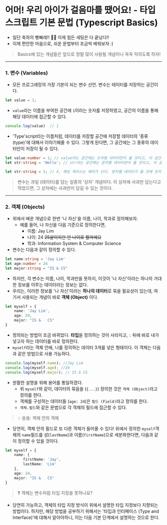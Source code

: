 # 어머! 우리 아이가 걸음마를 땠어요! - 타입스크립트 기본 문법 (Typescript Basics)
- 일단 축하의 빵빠레!! 🎉🎉 이제 힘든 세팅은 다 끝났다!!
- 이제 편안한 마음으로, 쉬운 문법부터 조금씩 배워보자 :)

> Basics에 있는 개념들은 앞으로 정말 많이 사용될 개념이니 꼭꼭 익히도록 하자!
---
### 1. 변수 (Variables)
- 모든 프로그래밍의 가장 기본이 되는 변수 선언. 변수는 테이터를 저장하는 공간이다. 
```typescript
let value = 1;
```

- `value`라는 이름을 부여한 공간에 `1`이라는 숫자를 저장하였고, 공간의 이름을 통해 해당 데이터에 접근할 수 있다.

```typescript
console.log(value)  // 1
```

- 'Type'script라는 이름처럼, 데이터를 저장할 공간에 저장할 데이터의 '종류(type)'에 대해서 이야기해줄 수 있다. 그렇게 된다면, 그 공간에는 그 종류의 데이터만이 저장이 될 수 있다.
```typescript
let value:number = 1; // value라는 공간에는 숫자형 데이터만이 올 것이고, 이 공간에 1을 저장했다.
let str:string = 'Hello'; // str라는 공간에는 문자열 데이터만이 올 것이고, 이 공간에는 'Hello'를 저장했다.

let str:string = 1; // X, 해당 케이스는 에러가 난다. 문자열 데이터가 올 곳에 숫자형 데이터가 왔기 때문이다.
```

> 변수는 과일 (데이터)를 담는 일종의 '상자' 개념이다. 이 상자에 사과만 담는다고 적었으면, 그 상자에는 사과만이 담길 수 있는 것이다.  

---
### 2. 객체 (Objects)
- 위에서 배운 개념으로 한번 '나 자신'을 이름, 나이, 학과로 정의해보자.
    - 예를 들어, 나 자신을 다음 기준으로 정의한다면,
        - 이름: Jay Lim
        - 나이: 24 ~~25살이지만 만 나이로 할꺼에요~~
        - 학과: Information System & Computer Science
- 변수는 다음과 같이 정의할 수 있다.

```typescript
let name:string = 'Jay Lim'
let age:number = 24
let major:string = "IS & CS"
```
- 하지만, 각 변수는 이름, 나이, 학과만을 뜻하지, 이것이 '나 자신'이라는 하나의 거대한 정보를 이루는 데이터라는 정보는 없다. 
- 우리는, 이러한 정보를 '나 자신'이라는 **하나의 데이터**로 묶을 필요성이 있는데, 여기서 사용되는 개념이 바로 **객체 (Object)** 이다.

```typescript
let myself = {
    name: 'Jay Lim',
    age: 24,
    major: "IS &   CS"
}
```
- 정의되는 방법이 조금 바뀌었다. **타입**을 정의하는 것이 사라지고, `:` 뒤에 바로 내가 넣고자 하는 데이터를 바로 정의한다.
- `myself`라는 객체 안에, 나를 정의하는 데이터 3개를 넣은 형태이다. 이 객체는 다음과 같은 방법으로 사용 가능하다.

```typescript
console.log(myself.name); //Jay Lim
console.log(myself.age); //24
console.log(myself.major); // IS & CS
```
- 원활한 설명을 위해 용어를 통일하겠다.
    - 위 `myself`와 같이, 데이터의 묶음을 (`{...}`) 정의한 것은 `객체 (Object)`라고 정의를 한다.
    - 객체를 구성하는 데이터들 (`age: 24`)은 `필드 (Field)`라고 정의를 한다.
    - `객체.필드`와 같은 문법으로 각 객체의 필드에 접근할 수 있다.

> 💡 응용: 객체 안의 객체
- 당연히, 객체 안의 필드로 또 다른 객체가 들어올 수 있다! 위에서 정의한 `myself`객체의 `name`필드를 성(`lastName`)과 이름(`firstName`)으로 세분화한다면, 다음과 같이 정의할 수 있을 것이다.

```typescript
let myself = {
    name: {
        firstName: 'Jay',
        lastName: 'Lim'
    },
    age: 24,
    major: "IS &   CS"
}
```

> ❓️ 객체는 변수처럼 타입 지정을 못하나요?
- 당연히 가능하고, 객체의 타입 지정 방식이 위에서 설명한 타입 지정보다 지향되는 방법이다. 하지만, 해당 방법을 공부하기 위해서는 '타입과 인터페이스 (Type and Interface)'에 대해서 알아야하니, 이는 다음 기본 단계에서 설명하는 것으로 한다.